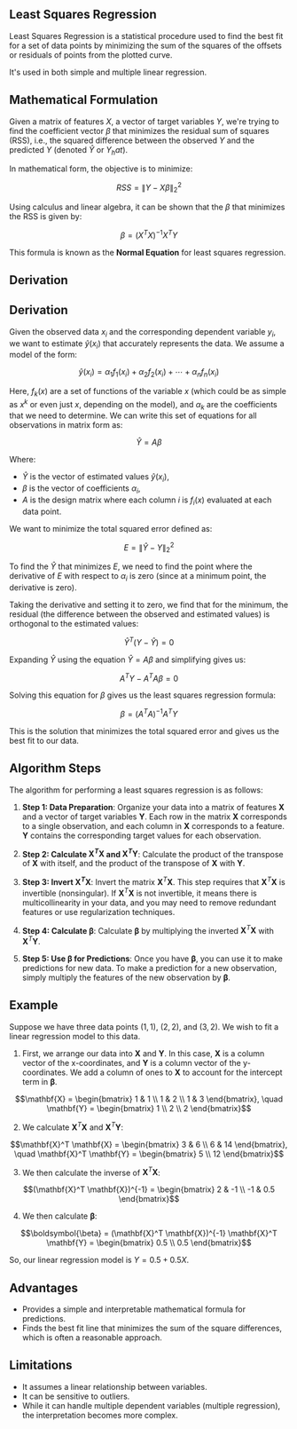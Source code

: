 ## Least Squares Regression

Least Squares Regression is a statistical procedure used to find the best fit for a set of data points by minimizing the sum of the squares of the offsets or residuals of points from the plotted curve.

It's used in both simple and multiple linear regression.

## Mathematical Formulation

Given a matrix of features $X$, a vector of target variables $Y$, we're trying to find the coefficient vector $β$ that minimizes the residual sum of squares (RSS), i.e., the squared difference between the observed $Y$ and the predicted $Y$ (denoted $Ŷ$ or $Y_hat$).

In mathematical form, the objective is to minimize:

$$
RSS = \| Y - Xβ \|_{2}^{2}
$$

Using calculus and linear algebra, it can be shown that the $β$ that minimizes the RSS is given by:

$$
β = (X^{T}X)^{-1}X^{T}Y
$$

This formula is known as the **Normal Equation** for least squares regression.

## Derivation

## Derivation

Given the observed data $x_i$ and the corresponding dependent variable $y_i$, we want to estimate $\hat{y}(x_i)$ that accurately represents the data. We assume a model of the form:

$$\hat{y}(x_i) = {\alpha}_1 f_1(x_i) + {\alpha}_2 f_2(x_i) + \cdots + {\alpha}_n f_n(x_i)$$

Here, $f_k(x)$ are a set of functions of the variable $x$ (which could be as simple as $x^k$ or even just $x$, depending on the model), and ${\alpha}_k$ are the coefficients that we need to determine. We can write this set of equations for all observations in matrix form as:

$$\hat{Y} = A{\beta}$$

Where:
- $\hat{Y}$ is the vector of estimated values $\hat{y}(x_i)$,
- ${\beta}$ is the vector of coefficients ${\alpha}_i$, 
- $A$ is the design matrix where each column $i$ is $f_i(x)$ evaluated at each data point.

We want to minimize the total squared error defined as:

$$E = \|{\hat{Y} - Y}\|_{2}^2$$

To find the $\hat{Y}$ that minimizes $E$, we need to find the point where the derivative of $E$ with respect to ${\alpha}_i$ is zero (since at a minimum point, the derivative is zero). 

Taking the derivative and setting it to zero, we find that for the minimum, the residual (the difference between the observed and estimated values) is orthogonal to the estimated values:

$$\hat{Y}^T (Y - \hat{Y}) = 0$$

Expanding $\hat{Y}$ using the equation $\hat{Y} = A{\beta}$ and simplifying gives us:

$$A^T Y - A^T A {\beta} = 0$$

Solving this equation for $\beta$ gives us the least squares regression formula:

$${\beta} = (A^T A)^{-1} A^T Y$$

This is the solution that minimizes the total squared error and gives us the best fit to our data.

## Algorithm Steps

The algorithm for performing a least squares regression is as follows:

1. **Step 1: Data Preparation**: Organize your data into a matrix of features $\mathbf{X}$ and a vector of target variables $\mathbf{Y}$. Each row in the matrix $\mathbf{X}$ corresponds to a single observation, and each column in $\mathbf{X}$ corresponds to a feature. $\mathbf{Y}$ contains the corresponding target values for each observation.

2. **Step 2: Calculate $\mathbf{X}^T \mathbf{X}$ and $\mathbf{X}^T \mathbf{Y}$**: Calculate the product of the transpose of $\mathbf{X}$ with itself, and the product of the transpose of $\mathbf{X}$ with $\mathbf{Y}$.

3. **Step 3: Invert $\mathbf{X}^T \mathbf{X}$**: Invert the matrix $\mathbf{X}^T \mathbf{X}$. This step requires that $\mathbf{X}^T \mathbf{X}$ is invertible (nonsingular). If $\mathbf{X}^T \mathbf{X}$ is not invertible, it means there is multicollinearity in your data, and you may need to remove redundant features or use regularization techniques.

4. **Step 4: Calculate $\boldsymbol{\beta}$**: Calculate $\boldsymbol{\beta}$ by multiplying the inverted $\mathbf{X}^T \mathbf{X}$ with $\mathbf{X}^T \mathbf{Y}$.

5. **Step 5: Use $\boldsymbol{\beta}$ for Predictions**: Once you have $\boldsymbol{\beta}$, you can use it to make predictions for new data. To make a prediction for a new observation, simply multiply the features of the new observation by $\boldsymbol{\beta}$.

## Example

Suppose we have three data points $(1, 1)$, $(2, 2)$, and $(3, 2)$. We wish to fit a linear regression model to this data.

1. First, we arrange our data into $\mathbf{X}$ and $\mathbf{Y}$. In this case, $\mathbf{X}$ is a column vector of the x-coordinates, and $\mathbf{Y}$ is a column vector of the y-coordinates. We add a column of ones to $\mathbf{X}$ to account for the intercept term in $\boldsymbol{\beta}$.

$$\mathbf{X} = \begin{bmatrix} 1 & 1 \\ 1 & 2 \\ 1 & 3 \end{bmatrix}, \quad \mathbf{Y} = \begin{bmatrix} 1 \\ 2 \\ 2 \end{bmatrix}$$

2. We calculate $\mathbf{X}^T \mathbf{X}$ and $\mathbf{X}^T \mathbf{Y}$:

$$\mathbf{X}^T \mathbf{X} = \begin{bmatrix} 3 & 6 \\ 6 & 14 \end{bmatrix}, \quad \mathbf{X}^T \mathbf{Y} = \begin{bmatrix} 5 \\ 12 \end{bmatrix}$$

3. We then calculate the inverse of $\mathbf{X}^T \mathbf{X}$:

$$(\mathbf{X}^T \mathbf{X})^{-1} = \begin{bmatrix} 2 & -1 \\ -1 & 0.5 \end{bmatrix}$$

4. We then calculate $\boldsymbol{\beta}$:

$$\boldsymbol{\beta} = (\mathbf{X}^T \mathbf{X})^{-1} \mathbf{X}^T \mathbf{Y} = \begin{bmatrix} 0.5 \\ 0.5 \end{bmatrix}$$

So, our linear regression model is $Y = 0.5 + 0.5X$.

## Advantages

- Provides a simple and interpretable mathematical formula for predictions.
- Finds the best fit line that minimizes the sum of the square differences, which is often a reasonable approach.

## Limitations

- It assumes a linear relationship between variables.
- It can be sensitive to outliers.
- While it can handle multiple dependent variables (multiple regression), the interpretation becomes more complex.
